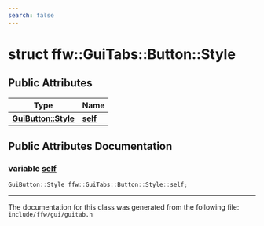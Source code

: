 ```yaml
---
search: false
---
```


# struct ffw::GuiTabs::Button::Style

## Public Attributes

|Type|Name|
|-----|-----|
|**[GuiButton::Style](structffw_1_1_gui_button_1_1_style.md)**|[**self**](structffw_1_1_gui_tabs_1_1_button_1_1_style.md#1a0d702a7a61c95d845200580eb0ce0efc)|


## Public Attributes Documentation

### variable <a id="1a0d702a7a61c95d845200580eb0ce0efc" href="#1a0d702a7a61c95d845200580eb0ce0efc">self</a>

```cpp
GuiButton::Style ffw::GuiTabs::Button::Style::self;
```





----------------------------------------
The documentation for this class was generated from the following file: `include/ffw/gui/guitab.h`
